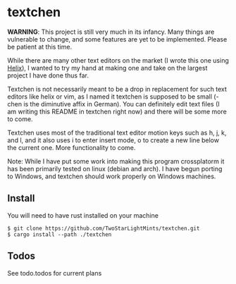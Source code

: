 # textchen

**WARNING**: This project is still very much in its infancy. Many things are vulnerable to change, and some features are yet to be implemented. Please be patient at this time.

While there are many other text editors on the market (I wrote this one using [Helix](https://github.com/helix-editor/helix)), I wanted to try my hand at making one and take on the largest project I have done thus far.

Textchen is not necessarily meant to be a drop in replacement for such text editors like helix or vim, as I named it textchen is supposed to be small (-chen is the diminutive affix in German). You can definitely edit text files (I am writing this README in textchen right now) and there will be some more to come.

Textchen uses most of the traditional text editor motion keys such as h, j, k, and l, and it also uses i to enter insert mode, o to create a new line below the current one. More functionality to come.

Note: While I have put some work into making this program crossplatorm it has been primarily tested on linux (debian and arch). I have begun porting to Windows, and textchen should work properly on Windows machines.

## Install
You will need to have rust installed on your machine

```
$ git clone https://github.com/TwoStarLightMints/textchen.git
$ cargo install --path ./textchen
```

## Todos
See todo.todos for current plans